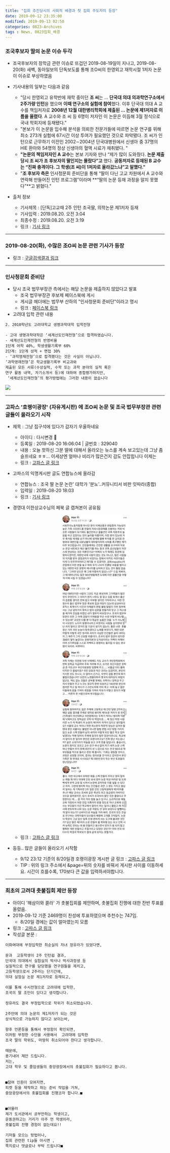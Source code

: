 ```yaml
---
title: "집회 추진당시의 사회적 배경과 첫 집회 주도자의 등장"
date: 2019-09-12 23:35:00 
modified: 2019-09-13 02:50
categories: 0823-Archives
tags : News, 0823집회_배경
---
```


### 조국후보자 딸의 논문 이슈 두각
* 조국후보자의 장학금 관련 이슈로 뜨겁던 2019-08-19일이 지나고, 2019-08-20(화) 새벽, 동아일보의 단독보도를 통해 조O씨의 한영외고 재학시절 1저자 논문이 이슈로 부상하였음

* 기사내용의 일부는 다음과 같음
    * "당시 한영외고 유학반에 재학 중이던 **조 씨**는 ... **단국대 의대 의과학연구소에서 2주가량 인턴**을 했으며 **이때 연구소의 실험에 참여**했다. 이후 단국대 의대 A 교수를 책임저자로 **2008년 12월 대한병리학회에 제출된 ... 논문에 제1저자로 이름을 올렸다**. A 교수와 조 씨 등 6명이 저자인 이 논문은 이듬해 3월 정식으로 국내 학회지에 등재됐다."
    * "본보가 이 논문을 입수해 분석을 의뢰한 전문가들에 따르면 논문 연구를 위해 최소 273개 실험에 67시간 이상 투여가 필요했던 것으로 파악됐다. 조 씨가 인턴으로 근무하기 이전인 2002∼2004년 단국대병원에서 신생아 중 37명의 HIE 환아와 54명의 정상 신생아의 혈액 시료가 채취됐다. " 
    * **"논문의 책임저자인 A 교수**는 본보 기자와 만나 “제가 많이 도와줬다. **논문 제출 당시 조 씨가 조 후보자의 딸인지는 몰랐다”고** 했다. **공동저자로 등재된 B 교수는 “진짜 충격이다. 그 학생(조 씨)이 1저자로 올라갔느냐”고 말했다."**
    * "**조 후보자 측은** 인사청문회 준비단을 통해 “딸이 다닌 고교 차원에서 A 교수와 연락해 만들어진 인턴 프로그램”이라며 **“딸의 논문 등재 과정을 알지 못했다”**고 밝혔다."

* 출처 정보
    * 기사제목 : [단독]고교때 2주 인턴 조국딸, 의학논문 제1저자 등재
    * 기사입력 : 2019.08.20. 오전 3:04
    * 최종수정 : 2019.08.20. 오전 3:19
    * 링크 : [기사 링크](https://n.news.naver.com/article/020/0003235918)

----
### 2019-08-20(화), 수많은 조O씨 논문 관련 기사가 등장
* 링크 : [구글검색결과 링크](https://www.google.com/search?q=%EC%A1%B0%EA%B5%AD+%EB%94%B8+%EB%85%BC%EB%AC%B8&newwindow=1&sxsrf=ACYBGNT7PG1m6HlYTIhk9eovuxEj38_2OA%3A1568294264412&source=lnt&tbs=cdr%3A1%2Ccd_min%3A8%2F20%2F2019%2Ccd_max%3A8%2F20%2F2019&tbm=)


----
### 인사청문회 준비단 
* 당시 조국 법무부장관 측에서는 해당 논문을 제출하지 않았다고 발표
    * 조국 법무부장관 후보제 페이스북에 게시
    * 게시글 헤더에는 법무부 산하의 "인사청문회 준비단"이라고 명시
    * 링크 : [페이스북 링크](https://www.facebook.com/kukcho/posts/10158024390728521)
* 고려대 입학 관련 내용

````
2. 2010학년도 고려대학교 생명과학대학 입학전형

- 고대 생명과학대학은 ‘세계선도인재전형’으로 합격하였습니다.
- 세계선도인재전형의 반영비율
1단계 어학 40%, 학생생활기록부 60%
2단계: 1단계 성적 + 면접 30%
- ‘과학영재전형’으로 합격했다는 것은 사실이 아닙니다. 
‘과학영재전형’은 학교생활기록부 비교과와 
제출된 모든 서류(수상실적, 수학 또는 과학 분야의 실적 혹은 
연구 활동 내역, 자기소개서 등)에 대하여 종합평가하지만,
 ‘세계선도인재전형’의 평가방법에는 그러한 내용이 없습니다
````

![](/asset/image/2019-08-20/cho1.jpg)

----
### 고파스 '호랭이광장' (자유게시판) 에 조O씨 논문 및 조국 법무부장관 관련 글들이 올라오기 시작

* 제목 : 그냥 집구석에 있다가 갑자기 우울하네요
    * 아이디 : 다시변경 
    * 등록일 : 2019-08-20 16:06:04 | 글번호 : 329040
    * 내용 : 오늘 핫하신 그분 딸에 대해서 올라오는 뉴스를 계속 보고있는데 그냥 좀 슬프네요 ㅎㅎ... 이세상엔 얼마나 비리가 많은건지 감도 안잡힙니다 이제는
    * 링크 : [고파스 글 링크](https://www.koreapas.com/bbs/view.php?id=tiger&page=170&sn1=&divpage=62&sn=off&ss=on&sc=on&select_arrange=headnum&desc=asc&no=329040)

* 고파스의 익명게시판 글도 연합뉴스에 올라감
    * 연합뉴스 : 조국 딸 논문 논란' 대학가 '분노'..커뮤니티서 비판 잇따라(종합)
    * 입력일 : 2019-08-20 18:03
    * 링크 : [기사 링크](https://news.v.daum.net/v/20190820180351667?f=m)

* 경영대 이한상교수님의 페북 글 캡쳐본이 공유됨
    * 링크 :  [고파스 글 링크](https://www.koreapas.com/bbs/view.php?id=tiger&page=169&page_num=30&select_arrange=headnum&desc=&sn=off&ss=on&sc=on&su=&keyword=&no=329061&category=)
![](/asset/image/2019-08-20/Yi1.jpg)


* 등등.. 많은 글들이 올라오기 시작함
    * 9/12 23:12 기준의 8/20일경 호랭이광장 게시판 글 링크 :  [고파스 글 링크](https://www.koreapas.com/bbs/zboard.php?id=tiger&page=170&select_arrange=headnum&desc=asc&category=&sn=off&ss=on&sc=on&tagkeyword=&keyword=&sn1=&divpage=62)
    * TIP : 위의 링크 주소에서 &page=뒤의 숫자를 바꿔서 게시판 사이를 이동하세요. 시간이 흐를수록, 170보다 큰 값을 입력하셔야합니다.

----
### 최초의 고려대 촛불집회 제안 등장
* 아이디 '해삼이와 콜라' 가 촛불집회를 제안하며, 촛불집회 진행에 대한 찬반 투표를 올렸음.
* 2019-09-12 기준 2469명이 찬성에 투표하였으며 추천수는 747임.
    * 8/20일 경에는 값이 얼마였는지 모름
* 링크 :  [고파스 글 링크](https://www.koreapas.com/bbs/view.php?id=tiger&page=1&sn1=&divpage=61&sn=on&ss=off&sc=off&keyword=%C7%D8%BB%EF%C0%CC%BF%CD%20%C4%DD%B6%F3&tagkeyword=%C7%D8%BB%EF%C0%CC%BF%CD%20%C4%DD%B6%F3&select_arrange=headnum&desc=asc&no=329078)
* 작성글 본문 : 

```
이화여대에 부정입학한 최순실의 자녀 정유라가 있었다면,

문과  고등학생이 2주 인턴쉽 결과,
단국대 의대에서 실험실의 박사나 박사과정생 등
실질적으로 연구를 담당했을 연구원들을 제치고,
고등학생으로서 2주라는 단기간에,
의대 실험실 논문 제1저자로 등재되고,

이를 통해 수시전형으로 고려대에 입학한,
조국의 딸 조민이 있다고 생각합니다.

정유라도 결국 부정입학으로 학위가 취소되었습니다.

2주만에 의대 논문의 제1저자가 되는 것은
상식적으로 가능하지 않다고 보이는바,

향후 언론등을 통해서 부정함이 확인되면,
이처럼 부정한 수단을 사용해서  고려대에 입학한
조국 딸의 학위도, 마땅히 취소되어야 한다고 생각합니다.

때문에, 
용기내어 제안 드립니다.
저는,
고대 학우 및 졸업생들의 중앙광장에서의 촛불집회가 필요하다고 봅니다.


■참여 인원이 모여지면,
피켓 등을 제작하고 하는 준비 작업을 거쳐,
중앙광장에서의 촛불집회를 진행코자 합니다.■


■아울러
제가 도서관에서 공부만하는 학생이고,
운동권하고는 거리가 아주 먼 학생이라,
촛불집회 진행 경험이 없는데요!! 

기자들 모으는 방법이나, 
집회 관련한 tip들 아시면 , 
쪽지로나 댓글로나 부탁 드립니다■
```


